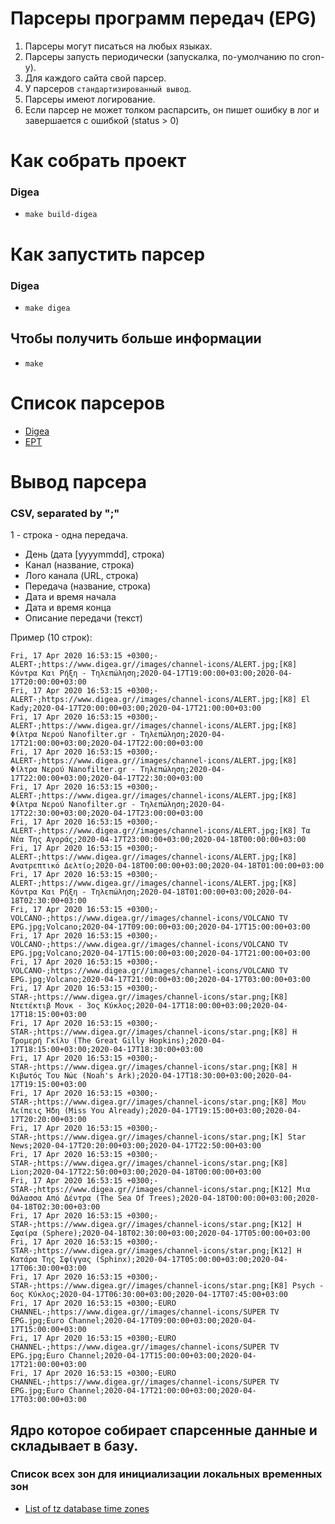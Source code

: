 # Парсеры программ передач (EPG)

1. Парсеры могут писаться на любых языках.
2. Парсеры запусть периодически (запускалка, по-умолчанию по cron-у).
3. Для каждого сайта свой парсер.
4. У парсеров `стандартизированный вывод`.
5. Парсеры имеют логирование.
6. Если парсер не может толком распарсить, он пишет ошибку в лог и завершается с ошибкой (status > 0)

# Как собрать проект

### Digea

- `make build-digea`

# Как запустить парсер

### Digea

- `make digea`

## Чтобы получить больше информации

- `make`

# Список парсеров

- [Digea](https://www.digea.gr)
- [EPT](https://program.ert.gr)

# Вывод парсера

### CSV, separated by ";"

1 - строка - одна передача.

* День (дата [yyyymmdd], строка)
* Канал (название, строка)
* Лого канала (URL, строка)
* Передача (название, строка)
* Дата и время начала
* Дата и время конца
* Описание передачи (текст)

Пример (10 строк):

```csv
Fri, 17 Apr 2020 16:53:15 +0300;-ALERT-;https://www.digea.gr//images/channel-icons/ALERT.jpg;[K8] Κόντρα Και Ρήξη - Τηλεπώληση;2020-04-17T19:00:00+03:00;2020-04-17T20:00:00+03:00
Fri, 17 Apr 2020 16:53:15 +0300;-ALERT-;https://www.digea.gr//images/channel-icons/ALERT.jpg;[K8] El Kady;2020-04-17T20:00:00+03:00;2020-04-17T21:00:00+03:00
Fri, 17 Apr 2020 16:53:15 +0300;-ALERT-;https://www.digea.gr//images/channel-icons/ALERT.jpg;[K8] Φίλτρα Νερού Nanofilter.gr - Τηλεπώληση;2020-04-17T21:00:00+03:00;2020-04-17T22:00:00+03:00
Fri, 17 Apr 2020 16:53:15 +0300;-ALERT-;https://www.digea.gr//images/channel-icons/ALERT.jpg;[K8] Φίλτρα Νερού Nanofilter.gr - Τηλεπώληση;2020-04-17T22:00:00+03:00;2020-04-17T22:30:00+03:00
Fri, 17 Apr 2020 16:53:15 +0300;-ALERT-;https://www.digea.gr//images/channel-icons/ALERT.jpg;[K8] Φίλτρα Νερού Nanofilter.gr - Τηλεπώληση;2020-04-17T22:30:00+03:00;2020-04-17T23:00:00+03:00
Fri, 17 Apr 2020 16:53:15 +0300;-ALERT-;https://www.digea.gr//images/channel-icons/ALERT.jpg;[K8] Τα Νέα Της Αγοράς;2020-04-17T23:00:00+03:00;2020-04-18T00:00:00+03:00
Fri, 17 Apr 2020 16:53:15 +0300;-ALERT-;https://www.digea.gr//images/channel-icons/ALERT.jpg;[K8] Ανατρεπτικό Δελτίο;2020-04-18T00:00:00+03:00;2020-04-18T01:00:00+03:00
Fri, 17 Apr 2020 16:53:15 +0300;-ALERT-;https://www.digea.gr//images/channel-icons/ALERT.jpg;[K8] Κόντρα Και Ρήξη - Τηλεπώληση;2020-04-18T01:00:00+03:00;2020-04-18T02:30:00+03:00
Fri, 17 Apr 2020 16:53:15 +0300;-VOLCANO-;https://www.digea.gr//images/channel-icons/VOLCANO TV EPG.jpg;Volcano;2020-04-17T09:00:00+03:00;2020-04-17T15:00:00+03:00
Fri, 17 Apr 2020 16:53:15 +0300;-VOLCANO-;https://www.digea.gr//images/channel-icons/VOLCANO TV EPG.jpg;Volcano;2020-04-17T15:00:00+03:00;2020-04-17T21:00:00+03:00
Fri, 17 Apr 2020 16:53:15 +0300;-VOLCANO-;https://www.digea.gr//images/channel-icons/VOLCANO TV EPG.jpg;Volcano;2020-04-17T21:00:00+03:00;2020-04-17T03:00:00+03:00
Fri, 17 Apr 2020 16:53:15 +0300;-STAR-;https://www.digea.gr//images/channel-icons/star.png;[K8] Ντετέκτιβ Μονκ - 3ος Κύκλος;2020-04-17T18:00:00+03:00;2020-04-17T18:15:00+03:00
Fri, 17 Apr 2020 16:53:15 +0300;-STAR-;https://www.digea.gr//images/channel-icons/star.png;[K8] Η Τρομερή Γκίλυ (The Great Gilly Hopkins);2020-04-17T18:15:00+03:00;2020-04-17T18:30:00+03:00
Fri, 17 Apr 2020 16:53:15 +0300;-STAR-;https://www.digea.gr//images/channel-icons/star.png;[K8] Η Κιβωτός Του Νώε (Noah's Ark);2020-04-17T18:30:00+03:00;2020-04-17T19:15:00+03:00
Fri, 17 Apr 2020 16:53:15 +0300;-STAR-;https://www.digea.gr//images/channel-icons/star.png;[K8] Μου Λείπεις Ήδη (Miss You Already);2020-04-17T19:15:00+03:00;2020-04-17T20:20:00+03:00
Fri, 17 Apr 2020 16:53:15 +0300;-STAR-;https://www.digea.gr//images/channel-icons/star.png;[K] Star News;2020-04-17T20:20:00+03:00;2020-04-17T22:50:00+03:00
Fri, 17 Apr 2020 16:53:15 +0300;-STAR-;https://www.digea.gr//images/channel-icons/star.png;[K8] Lion;2020-04-17T22:50:00+03:00;2020-04-18T00:00:00+03:00
Fri, 17 Apr 2020 16:53:15 +0300;-STAR-;https://www.digea.gr//images/channel-icons/star.png;[K12] Μια Θάλασσα Από Δέντρα (The Sea Of Trees);2020-04-18T00:00:00+03:00;2020-04-18T02:30:00+03:00
Fri, 17 Apr 2020 16:53:15 +0300;-STAR-;https://www.digea.gr//images/channel-icons/star.png;[K12] Η Σφαίρα (Sphere);2020-04-18T02:30:00+03:00;2020-04-17T05:00:00+03:00
Fri, 17 Apr 2020 16:53:15 +0300;-STAR-;https://www.digea.gr//images/channel-icons/star.png;[K12] Η Κατάρα Της Σφίγγας (Sphinx);2020-04-17T05:00:00+03:00;2020-04-17T06:30:00+03:00
Fri, 17 Apr 2020 16:53:15 +0300;-STAR-;https://www.digea.gr//images/channel-icons/star.png;[K8] Psych - 6ος Κύκλος;2020-04-17T06:30:00+03:00;2020-04-17T07:45:00+03:00
Fri, 17 Apr 2020 16:53:15 +0300;-EURO CHANNEL-;https://www.digea.gr//images/channel-icons/SUPER TV EPG.jpg;Euro Channel;2020-04-17T09:00:00+03:00;2020-04-17T15:00:00+03:00
Fri, 17 Apr 2020 16:53:15 +0300;-EURO CHANNEL-;https://www.digea.gr//images/channel-icons/SUPER TV EPG.jpg;Euro Channel;2020-04-17T15:00:00+03:00;2020-04-17T21:00:00+03:00
Fri, 17 Apr 2020 16:53:15 +0300;-EURO CHANNEL-;https://www.digea.gr//images/channel-icons/SUPER TV EPG.jpg;Euro Channel;2020-04-17T21:00:00+03:00;2020-04-17T03:00:00+03:00
```

## Ядро которое собирает спарсенные данные и складывает в базу.

### Список всех зон для инициализации локальных временных зон

- [List of tz database time zones](https://en.wikipedia.org/wiki/List_of_tz_database_time_zones)
